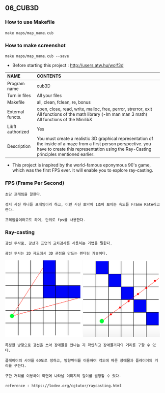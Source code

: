 ## 06_CUB3D

### How to use Makefile

    make maps/map_name.cub
    
### How to make screenshot

    make maps/map_name.cub --save

* Before starting this project : http://users.atw.hu/wolf3d


|NAME|CONTENTS|
|:--|:---|
|Program name|cub3D|
|Turn in files|All your files|
|Makefile|all, clean, fclean, re, bonus|
|External functs.|open, close, read, write, malloc, free, perror, strerror, exit<br>All functions of the math library (-lm man man 3 math)<br>All functions of the MinilibX|
|Libft authorized|Yes|
|Description|You must create a realistic 3D graphical representation of the inside of a maze from a first person perspective. you have to create this representation using the Ray-Casting principles mentioned earlier.|

* This project is inspired by the world-famous eponymous 90's game, which was the first FPS ever. It will enable you to explore ray-casting.

### FPS (Frame Per Second)

    초당 프레임을 말한다.
    
    정지 사진 하나를 프레임이라 하고, 이런 사진 토막이 1초에 보이는 속도를 Frame Rate라고 한다.
    
    프레임률이라고도 하며, 단위로 fps를 사용한다.

### Ray-casting

    광선 투사로, 광선과 표면의 교차검사를 사용하는 기법을 말한다.
    
    광선 투사는 2D 지도에서 3D 관점을 만드는 렌더링 기술이다.
    
  <img src=".raycasting1.png" height="250px" width="250px">  <img src=".raycasting2.png" height="250px" width="250px">
    
    특정한 방향으로 광선을 쏘아 장애물을 만나는 지 확인하고 장애물까지의 거리를 구할 수 있다.
    
    플레이어의 시야를 60도로 정하고, 방향벡터를 이용하여 각도에 따른 장애물과 플레이어의 거리를 구한다.
    
    구한 거리를 이용하여 화면에 나타날 이미지의 길이를 결정할 수 있다.
    
    reference : https://lodev.org/cgtutor/raycasting.html
